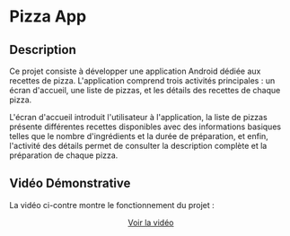 # Pizza App

## Description

Ce projet consiste à développer une application Android dédiée aux recettes de pizza. 
L'application comprend trois activités principales : un écran d'accueil, une liste de pizzas, et les détails des recettes de chaque pizza.

L'écran d'accueil introduit l'utilisateur à l'application, la liste de pizzas présente différentes recettes disponibles avec des informations basiques telles que le nombre d'ingrédients et la durée de préparation, 
et enfin, l'activité des détails permet de consulter la description complète et la préparation de chaque pizza.

## Vidéo Démonstrative

La vidéo ci-contre montre le fonctionnement du projet :

<div align="center">

[Voir la vidéo](https://github.com/user-attachments/assets/5ce5687a-0f93-471c-88d7-9a426a1c8047)

</div>
